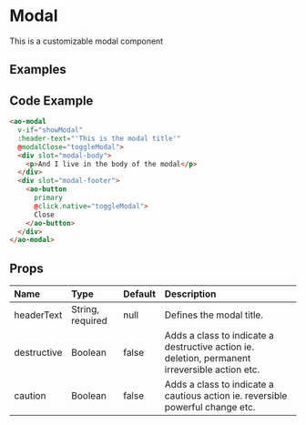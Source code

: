 # Modal

This is a customizable modal component

## Examples

<Doc-Modal/>

## Code Example
```html
<ao-modal
  v-if="showModal"
  :header-text="'This is the modal title'"
  @modalClose="toggleModal">
  <div slot="modal-body">
    <p>And I live in the body of the modal</p>
  </div>
  <div slot="modal-footer">
    <ao-button
      primary
      @click.native="toggleModal">
      Close
    </ao-button>
  </div>
</ao-modal>
```

## Props

| Name         | Type     | Default | Description                                                           |
|:-------------|:---------|:---------|:----------------------------------------------------------------------|
| headerText | String, required | null | Defines the modal title. |
| destructive | Boolean | false | Adds a class to indicate a destructive action ie. deletion, permanent irreversible action etc. |
| caution | Boolean | false | Adds a class to indicate a cautious action ie. reversible powerful change etc. |

